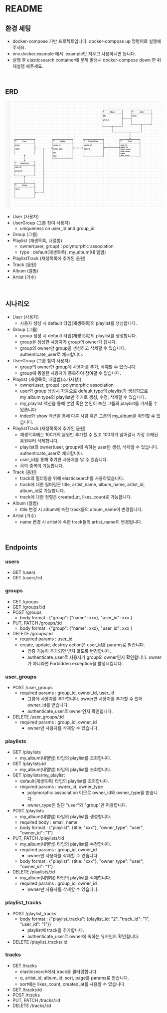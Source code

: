 # README

## 환경 세팅
- docker-compose 기반 프로젝트입니다. docker-compose up 명령어로 실행해주세요.
- env.docker.example 에서 .example만 지우고 사용하시면 됩니다.
- 실행 후 elasticsearch container에 문제 발생시 docker-compose down 한 뒤 재실행 해주세요.

<br>

## ERD
<img src="./public/image/erd.png"/>

- User (사용자)
- UserGroup (그룹 참여 사용자)
  - uniqueness on user_id and group_id
- Group (그룹)
- Playlist (재생목록, 내앨범)
  - owner(user, group) : polymorphic association 
  - type : default(재생목록), my_album(내 앨범)
- PlaylistTrack (재생목록에 추가된 음원)
- Track (음원)
- Album (앨범)
- Artist (가수)

<br>

## 시나리오
- User (사용자)
  - 사용자 생성 시 default 타입(재생목록)의 playlist를 생성합니다.
- Group (그룹)
  - group 생성 시 default 타입(재생목록)의 playlist를 생성합니다.
  - group을 생성한 사용자가 group의 owner가 됩니다.
  - group의 owner만 group을 생성하고 삭제할 수 있습니다. authenticate_user로 체크합니다.
- UserGroup (그룹 참여 사용자)
  - group의 owner만 group에 사용자를 추가, 삭제할 수 있습니다.
  - group에 동일한 사용자가 중복하여 참여할 수 없습니다.
- Playlist (재생목록, 내앨범(추가사항))
  - owner(user, group) : polymorphic association 
  - user와 group 생성시 자동으로 default type의 playlist가 생성되므로 my_album type의 playlist만 추가로 생성, 수정, 삭제할 수 있습니다.
  - my_playlist 액션을 통해 본인 혹은 본인이 속한 그룹의 playlist를 가져올 수 있습니다.
  - index와 show 액션을 통해 다른 사람 혹은 그룹의 my_album을 확인할 수 있습니다. 
- PlaylistTrack (재생목록에 추가된 음원)
  - 재생목록에는 100개의 음원만 추가할 수 있고 100개가 넘어갈시 가장 오래된 음원부터 삭제합니다.
  - playlist의 owner(user, group)에 속하는 user만 생성, 삭제할 수 있습니다. authenticate_user로 체크합니다.
  - user_id를 통해 추가한 사용자를 알 수 있습니다.
  - 곡의 중복이 가능합니다.
- Track (음원)
  - track의 필터링을 위해 elasticsearch를 사용하였습니다.
  - track에 대한 필터링은 title, artist_name, album_name, artist_id, album_id로 가능합니다.
  - track에 대한 정렬은 created_at, likes_count로 가능합니다.
- Album (앨범)
  - title 변경 시 album에 속한 track들의 album_name이 변경됩니다.
- Artist (가수)
  - name 변경 시 artist에 속한 track들의 artist_name이 변경됩니다.

<br>


## Endpoints
### users
- GET /users 
- GET /users/:id

### groups
- GET /groups
- GET /groups/:id  
- POST /groups
  - body format : {"group": {"name": xxx}, "user_id": xxx }
- PUT, PATCH /groups/:id
  - body format : {"group": {"name": xxx}, "user_id": xxx }
- DELETE /groups/:id
  - required params : user_id
  - create, update, destroy action은 user_id를 params로 받습니다. 
    - 인증 기능이 추가되면 받지 않도록 변경합니다.
    - authenticate_user로 사용자가 group의 owner인지 확인합니다. owner가 아니라면 Forbidden exception을 발생시킵니다.

### user_groups
- POST /user_groups
  - required params : group_id, owner_id, user_id
     - 그룹에 사용자를 추가합니다. owner만 사용자를 추가할 수 있어 owner_id를 받습니다.
     - authenticate_user로 owner인지 확인힙니다.
- DELETE /user_groups/:id
  - required params : group_id, owner_id
    - owner만 사용자를 삭제할 수 있습니다.

### playlists
- GET /playlists
  - my_album(내앨범) 타입의 playlist를 조회합니다.
- GET /playlists:id
  - my_album(내앨범) 타입의 playlist를 조회합니다.
- GET /playlists/my_playlist
  - default(재생목록) 타입의 playlist를 조회합니다.
  - required params : owner_id, owner_type
    - polymorphic association 이므로 owner_id와 owner_type을 받습니다.
    - owner_type은 일단 "user"와 "group"만 허용합니다.
- POST /playlists
  - my_album(내앨범) 타입의 playlist를 생성합니다.
  - required body : email, name
  - body format : {"playlist": {title: "xxx"}, "owner_type": "user", "owner_id": "1"}
- PUT, PATCH /playlists/:id
  - my_album(내앨범) 타입의 playlist를 수정합니다.
  - required params : group_id, owner_id
    - owner만 사용자를 삭제할 수 있습니다.
  - body format : {"playlist": {title: "xxx"}, "owner_type": "user", "owner_id": "1"}
- DELETE /playlists/:id
  - my_album(내앨범) 타입의 playlist를 삭제합니다.
  - required params : group_id, owner_id
    - owner만 사용자를 삭제할 수 있습니다.

### playlist_tracks
- POST /playlist_tracks
  - body format : {"playlist_tracks": {playlist_id: "2", "track_id": "1", "user_id": "1"}}
    - playlist에 track을 추가합니다.
    - authenticate_user로 owner에 속하는 유저인지 확인힙니다.
- DELETE /playlist_tracks/:id


### tracks
- GET /tracks
  - elasticsearch에서 track을 필터링합니다.
  - q, artist_id, album_id, sort, page를 params로 받습니다.
  - sort에는 likes_count, created_at를 사용할 수 있습니다.
- GET /tracks:id
- POST /tracks
- PUT, PATCH /tracks/:id
- DELETE /tracks/:id

